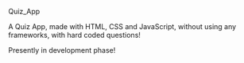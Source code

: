 Quiz_App

A Quiz App, made with HTML, CSS and JavaScript, without using any frameworks, with hard coded questions!

Presently in development phase!

